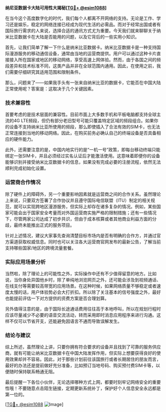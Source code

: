**纳尼亚数据卡大陆可用性大揭秘[[TG💪+ @esim1088](https://t.me/s/esim1088)]**

在当今这个高度数字化的时代，我们每个人都离不开网络的支持。无论是工作、学习还是娱乐，稳定的网络连接已经成为现代生活的必需品。而对于经常出国或者有国际旅行需求的人来说，选择合适的通讯方式尤为重要。今天我们就来聊聊关于纳米比亚数据卡在大陆是否能用的问题，以及它背后的一些实用小知识。

首先，让我们简单了解一下什么是纳米比亚数据卡。纳米比亚数据卡是一种支持国际漫游服务的移动通信设备，通常由当地的运营商提供。用户可以通过这种卡片直接接入所在国家或地区的移动网络，享受高速上网体验。然而，由于各国之间的频段差异和技术标准不同，这类产品并非在全球范围内通用。因此，在使用之前，我们需要仔细研究其适用范围和限制条件。

那么，问题来了——如果我手头有一张来自纳米比亚的数据卡，它能否在中国大陆正常使用呢？答案是：这取决于几个关键因素。

### 技术兼容性

首要考虑的是技术层面的兼容性。目前市面上大多数手机和平板电脑都支持全球主流的4G LTE频段，但仍有部分老旧型号可能只覆盖特定区域的频段组合。如果你的设备不支持纳米比亚所使用的频段，那么即使插入了合法有效的SIM卡，也无法正常连接到当地的移动网络。因此，在购买前务必确认自己的终端设备是否具备相应的硬件能力。

此外，还需要注意的是，中国内地实行的是“一机一号”政策，即每台移动终端只能绑定一张SIM卡，并且必须经过实名认证后才能激活使用。这意味着即便你的设备能够识别并接受纳米比亚数据卡的信息，如果没有完成必要的注册流程，依然无法顺利完成初始化设置。

### 运营商合作情况

除了硬件上的障碍外，另一个重要影响因素就是运营商之间的合作关系。虽然理论上来说，只要双方签署了合作协议并且遵守国际电信联盟（ITU）制定的相关规范，就可以实现跨地区漫游服务，但实际上却存在诸多复杂的情况。例如，某些国家可能会出于国家安全考量而对外国运营商实施严格的限制措施；还有一些情况下，尽管两家公司达成了初步共识，但由于成本核算或者其他商业利益方面的分歧，最终未能推出正式的服务项目。

针对上述情况，建议大家事先查询清楚目标市场内是否有明确的合作方，并通过官方渠道获取权威信息。同时也可以关注各大运营商官网发布的最新公告，了解当前支持哪些国家/地区的跨境流量套餐。

### 实际应用场景分析

当然啦，除了理论上的可能性之外，实际操作中还有不少值得留意的地方。比如说，当你身处异国他乡时，除了单纯地浏览网页之外，还可能会涉及到视频通话、在线支付等需要较高带宽的应用场景。在这种时候，如果网络质量不够稳定或者速度太慢的话，用户体验势必会大打折扣。所以除了关注基本的信号强度之外，最好也能提前评估一下对方提供的资费方案是否合理划算。

另外值得注意的是，由于国际长途通话费用往往高于本地呼叫，所以在规划行程时应该尽量减少不必要的语音交流活动，转而采用即时消息应用程序来进行沟通。这样不仅可以节省开支，还能避免因语言不通而导致误解发生。

### 结论与建议

综上所述，虽然理论上讲，只要你拥有符合要求的设备并且找到了可靠的服务供应商，就有可能让纳米比亚数据卡在中国大陆发挥作用，但实际上想要获得良好的使用效果却并不容易。因此，对于那些计划前往该国旅行或者长期居住的朋友而言，最好的办法还是提前做好充分准备，比如预订当地号码、购买预付费SIM卡等，以便随时保持联系畅通无阻。

最后提醒一下各位小伙伴，无论选择哪种方式上网，都要时刻牢记网络安全的重要性哦！不要随意点击陌生链接，定期更新系统补丁，保护好个人信息安全永远都是第一位的。

[[TG💪+ @esim1088](https://t.me/s/esim1088) ![Image](https://i.postimg.cc/4NQfJmqS/Snipaste-2025-05-13-00-14-12.png)]